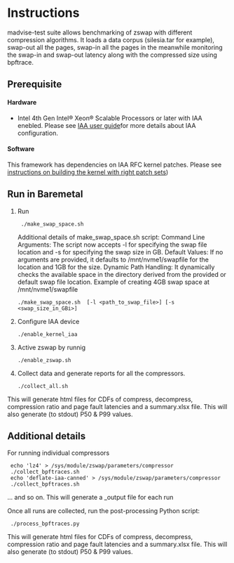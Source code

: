 # Instructions
madvise-test suite allows benchmarking of zswap with different compression algorithms. It loads a data corpus (silesia.tar for example), swap-out all the pages, swap-in all the pages in the meanwhile monitoring the swap-in and swap-out latency along with the compressed size using bpftrace.

## Prerequisite
#### Hardware
* Intel 4th Gen Intel® Xeon® Scalable Processors or later with IAA enebled. Please see [IAA user guide](https://cdrdv2-public.intel.com/780887/354834_IAA_UserGuide_June23.pdf)for more details about IAA configuration.
#### Software
This framework has dependencies on IAA RFC kernel patches. Please see [instructions on building the kernel with right patch sets](https://github.com/intel/memory-usage-analyzer/wiki/Integration-of-IAA-RFC-patches-to-6.12-upstream-kernel))

## Run in Baremetal
1. Run
   ```
    ./make_swap_space.sh
   ```
   Additional details of make_swap_space.sh script:
	Command Line Arguments: The script now accepts -l for specifying the swap file location and -s for specifying the swap size in GB.
	Default Values: If no arguments are provided, it defaults to /mnt/nvme1/swapfile for the location and 1GB for the size.
	Dynamic Path Handling: It dynamically checks the available space in the directory derived from the provided or default swap file location.
	Example of creating 4GB swap space at /mnt/nvme1/swapfile
	```
	./make_swap_space.sh  [-l <path_to_swap_file>] [-s <swap_size_in_GBi>]
	```
2. Configure IAA device
    ```
    ./enable_kernel_iaa
    ```
3. Active zswap by runnig
   ```
   ./enable_zswap.sh
   ```
4. Collect data and generate reports for all the compressors.
   ```
   ./collect_all.sh
   ```
 This will generate html files for CDFs of compress, decompress, compression ratio and page fault latencies and a summary.xlsx file. This will also generate (to stdout) P50 & P99 values.

## Additional details
For running individual compressors

   ```
    echo 'lz4' > /sys/module/zswap/parameters/compressor
    ./collect_bpftraces.sh
    echo 'deflate-iaa-canned' > /sys/module/zswap/parameters/compressor
    ./collect_bpftraces.sh
   ```
... and so on. This will generate a <compressor>_output file for each run

Once all runs are collected, run the post-processing Python script:
   ```
    ./process_bpftraces.py
   ```
This will generate html files for CDFs of compress, decompress, compression ratio and page fault latencies and a summary.xlsx file.
This will also generate (to stdout) P50 & P99 values.


